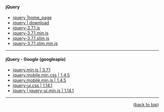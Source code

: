 <a name="topage"></a>

#### jQuery
* [jquery |home_page](https://jquery.com/)
* [jquery | download](https://jquery.com/download/)
* [jquery-3.7.1.js](https://code.jquery.com/jquery-3.7.1.js)
* [jquery-3.7.1.min.js](https://code.jquery.com/jquery-3.7.1.min.js)
* [jquery-3.7.1.slim.js](https://code.jquery.com/jquery-3.7.1.slim.js)
* [jquery-3.7.1.slim.min.js](https://code.jquery.com/jquery-3.7.1.slim.min.js)

-----

#### jQuery - Google (googleapis)

* [jquery.min.js | 3.7.1](https://ajax.googleapis.com/ajax/libs/jquery/3.7.1/jquery.min.js)
* [jquery.mobile.min.css | 1.4.5](https://ajax.googleapis.com/ajax/libs/jquerymobile/1.4.5/jquery.mobile.min.css)
* [jquery.mobile.min.js  | 1.4.5](https://ajax.googleapis.com/ajax/libs/jquerymobile/1.4.5/jquery.mobile.min.js)
* [jquery-ui.css | 1.14.1](https://ajax.googleapis.com/ajax/libs/jqueryui/1.14.1/themes/smoothness/jquery-ui.css)
* [jquery | jquery-ui.min.js | 1.14.1](https://ajax.googleapis.com/ajax/libs/jqueryui/1.14.1/jquery-ui.min.js)

-----


<p align="right">(<a href="#topage">back to top</a>)</p>
<br/>
<br/>
